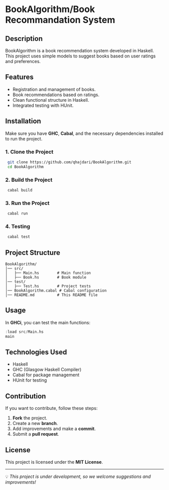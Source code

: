 # BookAlgorithm/Book Recommandation System

## Description
BookAlgorithm is a book recommendation system developed in Haskell. This project uses simple models to suggest books based on user ratings and preferences.

## Features
- Registration and management of books.
- Book recommendations based on ratings.
- Clean functional structure in Haskell.
- Integrated testing with HUnit.

## Installation
Make sure you have **GHC**, **Cabal**, and the necessary dependencies installed to run the project.

### 1. Clone the Project
```sh
 git clone https://github.com/qhajdari/BookAlgorithm.git
 cd BookAlgorithm
```

### 2. Build the Project
```sh
 cabal build
```

### 3. Run the Project
```sh
 cabal run
```

### 4. Testing
```sh
 cabal test
```

## Project Structure
```
BookAlgorithm/
│── src/
│   ├── Main.hs        # Main function
│   ├── Book.hs        # Book module
│── test/
│   ├── Test.hs        # Project tests
│── BookAlgorithm.cabal # Cabal configuration
│── README.md          # This README file
```

## Usage
In **GHCi**, you can test the main functions:
```haskell
:load src/Main.hs
main
```

## Technologies Used
- Haskell
- GHC (Glasgow Haskell Compiler)
- Cabal for package management
- HUnit for testing

## Contribution
If you want to contribute, follow these steps:
1. **Fork** the project.
2. Create a new **branch**.
3. Add improvements and make a **commit**.
4. Submit a **pull request**.

## License
This project is licensed under the **MIT License**.

---
💡 *This project is under development, so we welcome suggestions and improvements!*

